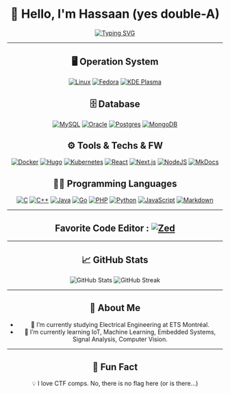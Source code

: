 <div align="center">

# 👋 Hello, I'm Hassaan (yes double-A)

[![Typing SVG](https://readme-typing-svg.demolab.com?font=Fira+Code&duration=3500&pause=2000&color=15CB1A&background=000000&center=true&vCenter=true&width=435&lines=Passionate+Engineer;Dedicated+Learner;Open+Source+Lover;Aspiring+Sage;%23!FLAG-you-found-me;%24+sudo+rm+-rf+%2F)](https://git.io/typing-svg)

---

## 🖥️ Operation System

[![Linux](https://img.shields.io/badge/Linux-FCC624?logo=linux&logoColor=black)](#)
[![Fedora](https://img.shields.io/badge/Fedora-51A2DA?logo=fedora&logoColor=fff)](#)
[![KDE Plasma](https://img.shields.io/badge/KDE%20Plasma-1D99F3?logo=kdeplasma&logoColor=fff)](#)

## 🗄️ Database

[![MySQL](https://img.shields.io/badge/MySQL-4479A1?logo=mysql&logoColor=fff)](#)
[![Oracle](https://custom-icon-badges.demolab.com/badge/Oracle-F80000?logo=oracle&logoColor=fff)](#)
[![Postgres](https://img.shields.io/badge/Postgres-%23316192.svg?logo=postgresql&logoColor=white)](#)
[![MongoDB](https://img.shields.io/badge/MongoDB-%234ea94b.svg?logo=mongodb&logoColor=white)](#)

## ⚙️ Tools & Techs & FW

[![Docker](https://img.shields.io/badge/Docker-2496ED?logo=docker&logoColor=fff)](#)
[![Hugo](https://img.shields.io/badge/Hugo-FF4088?logo=hugo&logoColor=fff)](#)
[![Kubernetes](https://img.shields.io/badge/Kubernetes-326CE5?logo=kubernetes&logoColor=fff)](#)
[![React](https://img.shields.io/badge/React-%2320232a.svg?logo=react&logoColor=%2361DAFB)](#)
[![Next.js](https://img.shields.io/badge/Next.js-black?logo=next.js&logoColor=white)](#)
[![NodeJS](https://img.shields.io/badge/Node.js-6DA55F?logo=node.js&logoColor=white)](#)
[![MkDocs](https://img.shields.io/badge/MkDocs-526CFE?logo=materialformkdocs&logoColor=fff)](#)

## 🧑‍💻 Programming Languages

[![C](https://img.shields.io/badge/C-00599C?logo=c&logoColor=white)](#)
[![C++](https://img.shields.io/badge/C++-%2300599C.svg?logo=c%2B%2B&logoColor=white)](#)
[![Java](https://img.shields.io/badge/Java-%23ED8B00.svg?logo=openjdk&logoColor=white)](#)
[![Go](https://img.shields.io/badge/Go-%2300ADD8.svg?&logo=go&logoColor=white)](#)
[![PHP](https://img.shields.io/badge/php-%23777BB4.svg?&logo=php&logoColor=white)](#)
[![Python](https://img.shields.io/badge/-Python-333333?style=flat&logo=python)](#)
[![JavaScript](https://img.shields.io/badge/-JavaScript-333333?style=flat&logo=javascript)](#)
[![Markdown](https://img.shields.io/badge/Markdown-%23000000.svg?logo=markdown&logoColor=white)](#)

---
## Favorite Code Editor : [![Zed](https://img.shields.io/badge/Zed-white?logo=zedindustries&logoColor=084CCF)](#)
---

## 📈 GitHub Stats
<p align="center">
  <img src="https://github-readme-stats.vercel.app/api?username=HassaanBahsoun&show_icons=true&theme=radical" alt="GitHub Stats" />
  <img src="https://github-readme-streak-stats.herokuapp.com/?user=HassaanBahsoun&theme=radical" alt="GitHub Streak" />
</p>

---

## 📌 About Me
- 🔭 I’m currently studying Electrical Engineering at ETS Montréal.
- 🌱 I’m currently learning IoT, Machine Learning, Embedded Systems, Signal Analysis, Computer Vision.

---

## 🎯 Fun Fact
💡 I love CTF comps. No, there is no flag here (or is there...)

</div>
